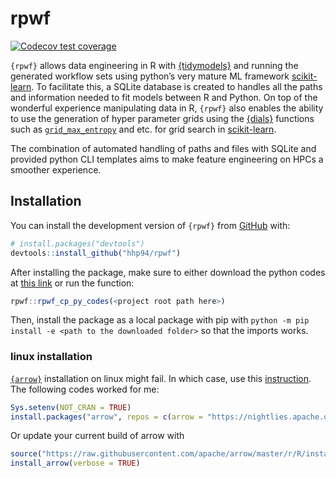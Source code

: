 
<!-- README.md is generated from README.Rmd. Please edit that file -->

# rpwf

<!-- badges: start -->

[![Codecov test
coverage](https://codecov.io/gh/hhp94/rpwf/branch/master/graph/badge.svg)](https://app.codecov.io/gh/hhp94/rpwf?branch=master)
<!-- badges: end -->

`{rpwf}` allows data engineering in R with
[{tidymodels}](https://www.tidymodels.org/) and running the generated
workflow sets using python’s very mature ML framework
[scikit-learn](https://scikit-learn.org/stable/index.html). To
facilitate this, a SQLite database is created to handles all the paths
and information needed to fit models between R and Python. On top of the
wonderful experience manipulating data in R, `{rpwf}` also enables the
ability to use the generation of hyper parameter grids using the
[{dials}](https://dials.tidymodels.org/) functions such as
[`grid_max_entropy`](https://dials.tidymodels.org/reference/grid_max_entropy.html)
and etc. for grid search in
[scikit-learn](https://scikit-learn.org/stable/index.html).

The combination of automated handling of paths and files with SQLite and
provided python CLI templates aims to make feature engineering on HPCs a
smoother experience.

## Installation

You can install the development version of `{rpwf}` from
[GitHub](https://github.com/) with:

``` r
# install.packages("devtools")
devtools::install_github("hhp94/rpwf")
```

After installing the package, make sure to either download the python
codes at [this
link](https://github.com/hhp94/rpwf/tree/master/inst/python/rpwf) or run
the function:

``` r
rpwf::rpwf_cp_py_codes(<project root path here>)
```

Then, install the package as a local package with pip with
`python -m pip install -e <path to the downloaded folder>` so that the
imports works.

### linux installation

[`{arrow}`](https://arrow.apache.org/) installation on linux might fail.
In which case, use this
[instruction](https://cran.r-project.org/web/packages/arrow/vignettes/install.html).
The following codes worked for me:

``` r
Sys.setenv(NOT_CRAN = TRUE)
install.packages("arrow", repos = c(arrow = "https://nightlies.apache.org/arrow/r", getOption("repos")))
```

Or update your current build of arrow with

``` r
source("https://raw.githubusercontent.com/apache/arrow/master/r/R/install-arrow.R")
install_arrow(verbose = TRUE)
```

